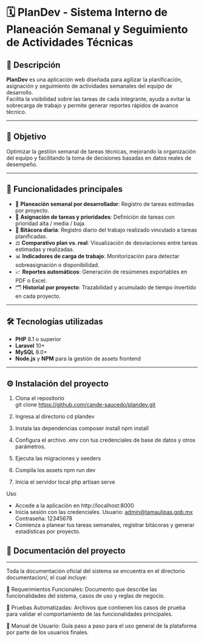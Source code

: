 # 🗓️ PlanDev - Sistema Interno de Planeación Semanal y Seguimiento de Actividades Técnicas

## 📘 Descripción  
**PlanDev** es una aplicación web diseñada para agilizar la planificación, asignación y seguimiento de actividades semanales del equipo de desarrollo.  
Facilita la visibilidad sobre las tareas de cada integrante, ayuda a evitar la sobrecarga de trabajo y permite generar reportes rápidos de avance técnico.

---

## 🎯 Objetivo  
Optimizar la gestión semanal de tareas técnicas, mejorando la organización del equipo y facilitando la toma de decisiones basadas en datos reales de desempeño.

---

## 🚀 Funcionalidades principales  
- 📅 **Planeación semanal por desarrollador**: Registro de tareas estimadas por proyecto.  
- 🔽 **Asignación de tareas y prioridades**: Definición de tareas con prioridad alta / media / baja.  
- 📝 **Bitácora diaria**: Registro diario del trabajo realizado vinculado a tareas planificadas.  
- ⚖️ **Comparativo plan vs. real**: Visualización de desviaciones entre tareas estimadas y realizadas.  
- 📊 **Indicadores de carga de trabajo**: Monitorización para detectar sobreasignación o disponibilidad.  
- 📈 **Reportes automáticos**: Generación de resúmenes exportables en PDF o Excel.  
- 🗂️ **Historial por proyecto**: Trazabilidad y acumulado de tiempo invertido en cada proyecto.

---

## 🛠️ Tecnologías utilizadas  
- **PHP** 8.1 o superior  
- **Laravel** 10+  
- **MySQL** 8.0+  
- **Node.js** y **NPM** para la gestión de assets frontend

---

## ⚙️ Instalación del proyecto

1. Clona el repositorio  
	git clone https://github.com/cande-saucedo/plandev.git
2. Ingresa al directorio
cd plandev

3. Instala las dependencias
	composer install
	npm install

4. Configura el archivo .env con tus credenciales de base de datos y otros parámetros.

5. Ejecuta las migraciones y seeders

6. Compila los assets
   npm run dev

7. Inicia el servidor local
php artisan serve

Uso
-	Accede a la aplicación en http://localhost:8000
-	Inicia sesión con las credenciales.
		Usuario: admin@tamaulipas.gob.mx
		Contraseña: 12345678
-	Comienza a planear tus tareas semanales, registrar bitácoras y generar estadísticas por proyecto.

## 📂 Documentación del proyecto

---

Toda la documentación oficial del sistema se encuentra en el directorio documentacion/, el cual incluye:

📄 Requerimientos Funcionales: Documento que describe las funcionalidades del sistema, casos de uso y reglas de negocio.

🧪 Pruebas Automatizadas: Archivos que contienen los casos de prueba para validar el comportamiento de las funcionalidades principales.

👤 Manual de Usuario: Guía paso a paso para el uso general de la plataforma por parte de los usuarios finales.